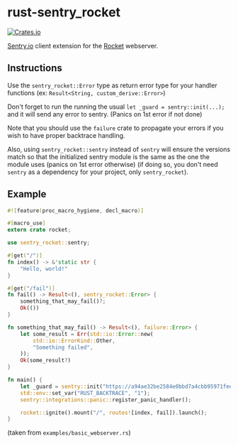 # rust-sentry_rocket
[![Crates.io](https://img.shields.io/crates/v/sentry_rocket.svg?style=flat)](https://crates.io/crates/sentry_rocket)

[Sentry.io](https://sentry.io/) client extension for the [Rocket](https://rocket.rs/) webserver.

## Instructions
Use the `sentry_rocket::Error` type as return error type for your handler functions (ex: `Result<String, custom_derive::Error>`)

Don't forget to run the running the usual `let _guard = sentry::init(...);` and it will send any error to sentry. (Panics on 1st error if not done)

Note that you should use the `failure` crate to propagate your errors if you wish to have proper backtrace handling.

Also, using `sentry_rocket::sentry` instead of `sentry` will ensure the versions match so that the initialized sentry module is the same as the one the module uses (panics on 1st error otherwise)
(if doing so, you don't need `sentry` as a dependency for your project, only `sentry_rocket`).

## Example

```rust
#![feature(proc_macro_hygiene, decl_macro)]

#[macro_use]
extern crate rocket;

use sentry_rocket::sentry;

#[get("/")]
fn index() -> &'static str {
	"Hello, world!"
}

#[get("/fail")]
fn fail() -> Result<(), sentry_rocket::Error> {
	something_that_may_fail()?;
	Ok(())
}

fn something_that_may_fail() -> Result<(), failure::Error> {
	let some_result = Err(std::io::Error::new(
		std::io::ErrorKind::Other,
		"Something failed",
	));
	Ok(some_result?)
}

fn main() {
	let _guard = sentry::init("https://a94ae32be2584e0bbd7a4cbb95971fee@sentry.io/1041156");
	std::env::set_var("RUST_BACKTRACE", "1");
	sentry::integrations::panic::register_panic_handler();

	rocket::ignite().mount("/", routes![index, fail]).launch();
}
```
(taken from `examples/basic_webserver.rs`)
